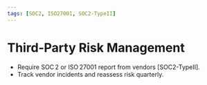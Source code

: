 ```yaml
---
tags: [SOC2, ISO27001, SOC2‑TypeII]
---
```

# Third‑Party Risk Management
* Require SOC 2 or ISO 27001 report from vendors [SOC2-TypeII].
* Track vendor incidents and reassess risk quarterly.

